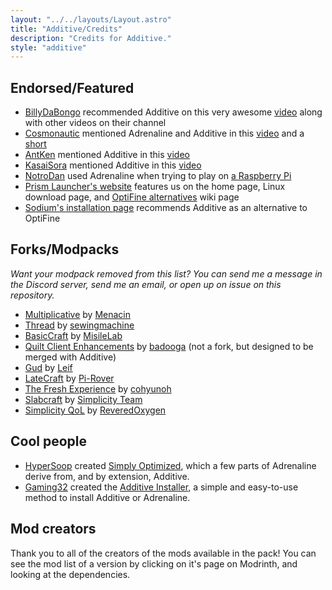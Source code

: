 ```yaml
---
layout: "../../layouts/Layout.astro"
title: "Additive/Credits"
description: "Credits for Additive."
style: "additive"
---
```


## Endorsed/Featured

- [BillyDaBongo](https://www.youtube.com/@BillyDaBongo) recommended Additive on this very awesome [video](https://www.youtube.com/watch?v=Zl7nzdbG1GI) along with other videos on their channel
- [Cosmonautic](https://www.youtube.com/@Cosmxnautic) mentioned Adrenaline and Additive in this [video](https://www.youtube.com/watch?v=rq8Md9_jLIA) and a [short](https://www.youtube.com/shorts/f3t-JYKwkTc)
- [AntKen](https://www.youtube.com/@AntKen) mentioned Additive in this [video](https://www.youtube.com/watch?v=qemHHe1I34A)
- [KasaiSora](https://www.youtube.com/@KasaiSora) mentioned Additive in this [video](https://www.youtube.com/watch?v=CxyKNzG1EcA)
- [NotroDan](https://www.youtube.com/@NotroDan) used Adrenaline when trying to play on [a Raspberry Pi](https://www.youtube.com/watch?v=IIup1kf3oEA)
- [Prism Launcher's website](https://prismlauncher.org/) features us on the home page, Linux download page, and [OptiFine alternatives](https://prismlauncher.org/wiki/getting-started/install-of-alternatives/) wiki page
- [Sodium's installation page](https://github.com/CaffeineMC/sodium-fabric/wiki/Installation) recommends Additive as an alternative to OptiFine

## Forks/Modpacks

_Want your modpack removed from this list? You can send me a message in the Discord server, send me an email, or open up on issue on this repository._

- [Multiplicative](https://modrinth.com/modpack/multiplicative) by [Menacin](https://modrinth.com/user/Menacin)
- [Thread](https://modrinth.com/modpack/thread) by [sewingmachine](https://modrinth.com/user/sewingmachine)
- [BasicCraft](https://modrinth.com/modpack/basiccraft) by [MisileLab](https://modrinth.com/user/MisileLab)
- [Quilt Client Enhancements](https://modrinth.com/modpack/quilt-client-enhancements) by [badooga](https://modrinth.com/user/badooga) (not a fork, but designed to be merged with Additive)
- [Gud](https://modrinth.com/modpack/gud) by [Leif](https://modrinth.com/user/Leif)
- [LateCraft](https://modrinth.com/modpack/latecraft) by [Pi-Rover](https://modrinth.com/user/Pi-Rover)
- [The Fresh Experience](https://modrinth.com/modpack/the-fresh-experience) by [cohyunoh](https://modrinth.com/user/cohyunoh)
- [Slabcraft](https://modrinth.com/modpack/slabcraft) by [Simplicity Team](https://modrinth.com/organization/simplicity-team)
- [Simplicity QoL](https://modrinth.com/modpack/simplicity-qol) by [ReveredOxygen](https://modrinth.com/user/ReveredOxygen)

## Cool people

- [HyperSoop](https://github.com/HyperSoop) created [Simply Optimized](https://modrinth.com/modpack/sop), which a few parts of Adrenaline derive from, and by extension, Additive.
- [Gaming32](https://github.com/Gaming32) created the [Additive Installer](https://github.com/Gaming32/additive-installer), a simple and easy-to-use method to install Additive or Adrenaline.

## Mod creators

Thank you to all of the creators of the mods available in the pack! You can see the mod list of a version by clicking on it's page on Modrinth, and looking at the dependencies.
